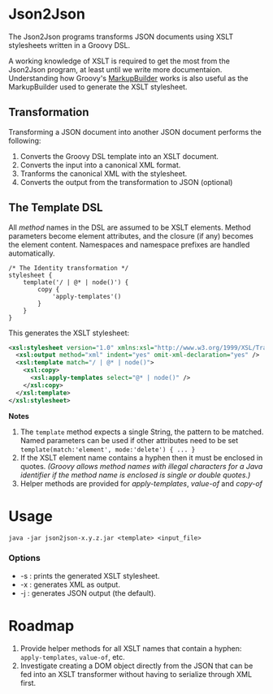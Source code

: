 # Json2Json

The Json2Json programs transforms JSON documents using XSLT stylesheets 
written in a Groovy DSL.

A working knowledge of XSLT is required to get the most from the Json2Json
program, at least until we write more documentaion.  Understanding how
Groovy's [MarkupBuilder](http://docs.groovy-lang.org/latest/html/api/groovy/xml/MarkupBuilder.html)
works is also useful as the MarkupBuilder used to generate the XSLT stylesheet.

## Transformation

Transforming a JSON document into another JSON document performs the following:

1. Converts the Groovy DSL template into an XSLT document.
2. Converts the input into a canonical XML format.
3. Tranforms the canonical XML with the stylesheet.
4. Converts the output from the transformation to JSON (optional)

## The Template DSL

All *method* names in the DSL are assumed to be XSLT elements.  Method parameters
become element attributes, and the closure (if any) becomes the element content.
Namespaces and namespace prefixes are handled automatically.

```
/* The Identity transformation */
stylesheet {
    template('/ | @* | node()') {
        copy {
            'apply-templates'()
        }
    }
}
```

This generates the XSLT stylesheet:

```xml
<xsl:stylesheet version="1.0" xmlns:xsl="http://www.w3.org/1999/XSL/Transform" xmlns:list="http://www.lappsgrid.org/ns/json2json/list">
  <xsl:output method="xml" indent="yes" omit-xml-declaration="yes" />
  <xsl:template match="/ | @* | node()">
    <xsl:copy>
      <xsl:apply-templates select="@* | node()" />
    </xsl:copy>
  </xsl:template>
</xsl:stylesheet>
```

**Notes**

1. The `template` method expects a single String, the pattern to be matched.
Named parameters can be used if other attributes need to be set<br/>
`template(match:'element', mode:'delete') { ... }`
1. If the XSLT element name contains a hyphen then it must be enclosed in quotes.
*(Groovy allows method names with illegal characters for a Java identifier if
the method name is enclosed is single or double quotes.)*
1. Helper methods are provided for *apply-templates*, *value-of* and *copy-of*


# Usage

`java -jar json2json-x.y.z.jar <template> <input_file>`

### Options
* -s : prints the generated XSLT stylesheet.
* -x : generates XML as output.
* -j : generates JSON output (the default).

# Roadmap

1. Provide helper methods for all XSLT names that contain a hyphen: `apply-templates`,
`value-of`, etc.
1. Investigate creating a DOM object directly from the JSON that can be 
fed into an XSLT transformer without having to serialize through XML first.